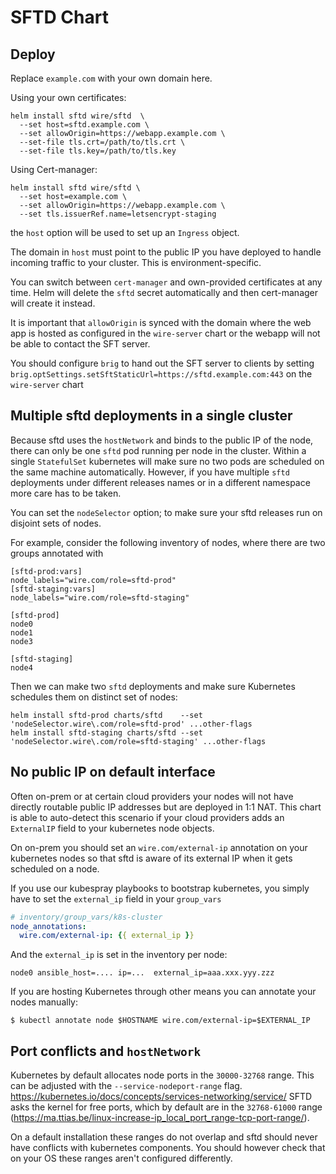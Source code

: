 # SFTD Chart

## Deploy

Replace `example.com` with your own domain here.

Using your own certificates:

```
helm install sftd wire/sftd  \
  --set host=sftd.example.com \
  --set allowOrigin=https://webapp.example.com \
  --set-file tls.crt=/path/to/tls.crt \
  --set-file tls.key=/path/to/tls.key
```

Using Cert-manager:
```
helm install sftd wire/sftd \
  --set host=example.com \
  --set allowOrigin=https://webapp.example.com \
  --set tls.issuerRef.name=letsencrypt-staging
```

the `host` option will be used to set up an `Ingress` object.

The domain in `host` must point to the public IP you have deployed to handle
incoming traffic to your cluster. This is environment-specific.

You can switch between `cert-manager` and own-provided certificates at any
time. Helm will delete the `sftd` secret automatically and then cert-manager
will create it instead.

It is important that `allowOrigin` is synced with the domain where the web app is hosted
as configured in the `wire-server` chart or the webapp will not be able to contact the SFT
server.

You should configure `brig` to hand out the SFT server to clients by setting
`brig.optSettings.setSftStaticUrl=https://sftd.example.com:443` on the `wire-server` chart


## Multiple sftd deployments in a single cluster
Because sftd uses the `hostNetwork` and binds to the public IP of the node,
there can only be one `sftd` pod running per node in the cluster.  Within a
single `StatefulSet` kubernetes will make sure no two pods are scheduled on the
same machine automatically. However, if you have multiple `sftd` deployments under
different releases names or in a different namespace more care has to be taken.

You can set the `nodeSelector` option; to make sure your sftd releases run on disjoint sets of nodes.

For example, consider the following inventory of nodes, where there are two groups
annotated with

```
[sftd-prod:vars]
node_labels="wire.com/role=sftd-prod"
[sftd-staging:vars]
node_labels="wire.com/role=sftd-staging"

[sftd-prod]
node0
node1
node3

[sftd-staging]
node4
```

Then we can make two `sftd` deployments and make sure Kubernetes schedules them on distinct set of nodes:

```
helm install sftd-prod charts/sftd    --set 'nodeSelector.wire\.com/role=sftd-prod' ...other-flags
helm install sftd-staging charts/sftd --set 'nodeSelector.wire\.com/role=sftd-staging' ...other-flags
```

## No public IP on default interface

Often on-prem or at certain cloud providers your nodes will not have directly routable public IP addresses
but are deployed in 1:1 NAT.   This chart is able to auto-detect this scenario if your cloud providers adds
an `ExternalIP` field to your kubernetes node objects.

On on-prem you should set an `wire.com/external-ip` annotation on your kubernetes nodes so that sftd is aware
of its external IP when it gets scheduled on a node.

If you use our kubespray playbooks to bootstrap kubernetes, you simply have to
set the `external_ip` field in your `group_vars`
```yaml
# inventory/group_vars/k8s-cluster
node_annotations:
  wire.com/external-ip: {{ external_ip }}
```
And the `external_ip` is set in the inventory per node:
```
node0 ansible_host=.... ip=...  external_ip=aaa.xxx.yyy.zzz
```

If you are hosting Kubernetes through other means you can annotate your nodes manually:
```
$ kubectl annotate node $HOSTNAME wire.com/external-ip=$EXTERNAL_IP
```

## Port conflicts and `hostNetwork`

Kubernetes by default allocates node ports in the `30000-32768` range. This can
be adjusted with the `--service-nodeport-range` flag.
https://kubernetes.io/docs/concepts/services-networking/service/ SFTD asks the
kernel for free ports, which by default are in the `32768-61000` range
(https://ma.ttias.be/linux-increase-ip_local_port_range-tcp-port-range/).

On a default installation these ranges do not overlap and sftd should never have
conflicts with kubernetes components. You should however check that on your OS
these ranges aren't configured differently.
